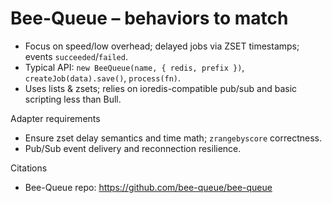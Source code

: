 # Bee-Queue – behaviors to match

- Focus on speed/low overhead; delayed jobs via ZSET timestamps; events `succeeded`/`failed`.
- Typical API: `new BeeQueue(name, { redis, prefix })`, `createJob(data).save()`, `process(fn)`.
- Uses lists & zsets; relies on ioredis-compatible pub/sub and basic scripting less than Bull.

Adapter requirements
- Ensure zset delay semantics and time math; `zrangebyscore` correctness.
- Pub/Sub event delivery and reconnection resilience.

Citations
- Bee-Queue repo: https://github.com/bee-queue/bee-queue
